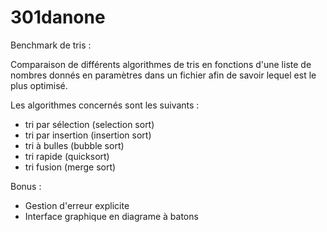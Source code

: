 # 301danone

Benchmark de tris :

Comparaison de différents algorithmes de tris en fonctions d'une liste de nombres donnés en paramètres dans un fichier afin de savoir lequel est le plus optimisé.

Les algorithmes concernés sont les suivants :
- tri par sélection (selection sort)
- tri par insertion (insertion sort)
- tri à bulles (bubble sort)
- tri rapide (quicksort)
- tri fusion (merge sort)

Bonus :

- Gestion d'erreur explicite
- Interface graphique en diagrame à batons
